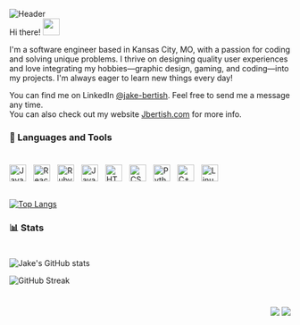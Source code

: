 ![Header](https://github.com/JustJakee/JustJakee/assets/45543899/bf633352-8f77-4138-b3f2-dcfceb8a4361)
<br>Hi there! <img src="https://user-images.githubusercontent.com/42378118/110234147-e3259600-7f4e-11eb-95be-0c4047144dea.gif" width="30"><br>

I'm a software engineer based in Kansas City, MO, with a passion for coding and solving unique problems. I thrive on designing quality user experiences and love integrating my hobbies—graphic design, gaming, and coding—into my projects. I'm always eager to learn new things every day!

You can find me on LinkedIn [@jake-bertish](https://www.linkedin.com/in/jake-bertish/). Feel free to send me a message any time. </br>
You can also check out my website [Jbertish.com](https://www.jbertish.com/) for more info.
&nbsp;
&nbsp;




### 🧰 Languages and Tools
#

<img align="left" alt="JavaScript" width="30px" style="padding-right:10px;" src="https://cdn.jsdelivr.net/gh/devicons/devicon/icons/javascript/javascript-plain.svg" />
<img align="left" alt="React" width="30px" style="padding-right:10px;" src="https://cdn.jsdelivr.net/gh/devicons/devicon/icons/react/react-original.svg" />
<img align="left" alt="RubyOnRails" width="30px" style="padding-right:10px;" src="https://cdn.jsdelivr.net/gh/devicons/devicon@latest/icons/rails/rails-plain-wordmark.svg"/>
<img align="left" alt="Java" width="30px" style="padding-right:10px;" src="https://cdn.jsdelivr.net/gh/devicons/devicon/icons/java/java-original.svg"/>
<img align="left" alt="HTML" width="30px" style="padding-right:10px;" src="https://cdn.jsdelivr.net/gh/devicons/devicon/icons/html5/html5-plain.svg" />
<img align="left" alt="CSS" width="30px" style="padding-right:10px;" src="https://cdn.jsdelivr.net/gh/devicons/devicon/icons/css3/css3-plain.svg" />
<img align="left" alt="Python" width="30px" style="padding-right:10px;" src="https://cdn.jsdelivr.net/gh/devicons/devicon/icons/python/python-plain.svg" />
<img align="left" alt="C++" width="30px" style="padding-right:10px;" src="https://cdn.jsdelivr.net/gh/devicons/devicon@latest/icons/cplusplus/cplusplus-original.svg" />
<img align="left" alt="Linux" width="30px" style="padding-right:10px;" src="https://cdn.jsdelivr.net/gh/devicons/devicon/icons/linux/linux-original.svg" />
<br />

&nbsp;

[![Top Langs](https://github-readme-stats.vercel.app/api/top-langs/?username=justjakee&layout=donut)](https://github.com/anuraghazra/github-readme-stats)
&nbsp;
### 📊 Stats
#

![Jake's GitHub stats](https://github-readme-stats.vercel.app/api?username=justjakee\&rank_icon=github&&theme=dark)

![GitHub Streak](https://github-readme-streak-stats.herokuapp.com/?user=JustJakee&theme=dark&count_private=true&bg_color=0d1116&title_color=ce09ec&text_color=a4aacb&icon_color=007ec6)

#

<p align="right">
<img src="https://komarev.com/ghpvc/?username=justjakee&style=plastic&label=Views"><img>
<img src="https://badges.pufler.dev/visits/justjakee/justjakee?color=black&logo=github" />
</p>
